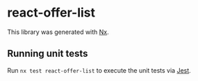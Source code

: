 # react-offer-list

This library was generated with [Nx](https://nx.dev).

## Running unit tests

Run `nx test react-offer-list` to execute the unit tests via [Jest](https://jestjs.io).
